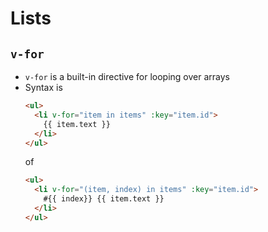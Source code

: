 # Lists

## `v-for`
- `v-for` is a built-in directive for looping over arrays
- Syntax is
  ```html
  <ul>
    <li v-for="item in items" :key="item.id">
      {{ item.text }}
    </li>
  </ul>
  ```
  of
  ```html
  <ul>
    <li v-for="(item, index) in items" :key="item.id">
      #{{ index}} {{ item.text }}
    </li>
  </ul>
  ```
